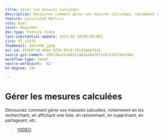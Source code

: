 ```yaml
---
title: Gérer les mesures calculées
description: Découvrez comment gérer vos mesures calculées, notamment en les recherchant, en affichant une liste, en renommant, en supprimant, en partageant, etc.
feature: Calculated Metrics
role: User
level: Beginner
doc-type: Feature Video
last-substantial-update: 2023-06-30T00:00:00Z
jira: KT-13570
thumbnail: 3421406.jpeg
exl-id: 8f60873d-404e-425b-8fc9-29cd1a6bf9a1
source-git-commit: d95136a21c08312a81baba7673cb7135270af4bd
workflow-type: tm+mt
source-wordcount: '42'
ht-degree: 19%

---
```


# Gérer les mesures calculées

Découvrez comment gérer vos mesures calculées, notamment en les recherchant, en affichant une liste, en renommant, en supprimant, en partageant, etc.

>[!VIDEO](https://video.tv.adobe.com/v/3421406/?learn=on)
